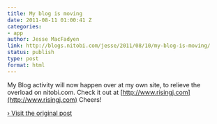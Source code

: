 ```yaml
---
title: My blog is moving
date: 2011-08-11 01:00:41 Z
categories:
- app
author: Jesse MacFadyen
link: http://blogs.nitobi.com/jesse/2011/08/10/my-blog-is-moving/
status: publish
type: post
format: html
---
```


My Blog activity will now happen over at my own site, to relieve the overload on nitobi.com. Check it out at [http://www.risingj.com](http://www.risingj.com) Cheers!

[› Visit the original post](http://blogs.nitobi.com/jesse/2011/08/10/my-blog-is-moving/)
